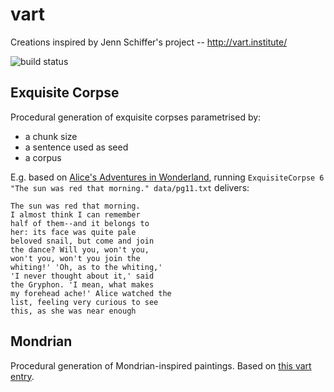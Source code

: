 vart
====

Creations inspired by Jenn Schiffer's project -- http://vart.institute/

![build status](https://travis-ci.org/impega/vart.svg?branch=master)

Exquisite Corpse
----------------

Procedural generation of exquisite corpses parametrised by:

- a chunk size
- a sentence used as seed
- a corpus

E.g. based on [Alice's Adventures in Wonderland](http://www.gutenberg.org/ebooks/11),
running `ExquisiteCorpse 6 "The sun was red that morning." data/pg11.txt` delivers:

```
The sun was red that morning.
I almost think I can remember
half of them--and it belongs to
her: its face was quite pale
beloved snail, but come and join
the dance? Will you, won't you,
won't you, won't you join the
whiting!' 'Oh, as to the whiting,'
'I never thought about it,' said
the Gryphon. 'I mean, what makes
my forehead ache!' Alice watched the
list, feeling very curious to see
this, as she was near enough
```

Mondrian
--------

Procedural generation of Mondrian-inspired paintings. Based on [this vart entry](http://vart.institute/mondrian/).

